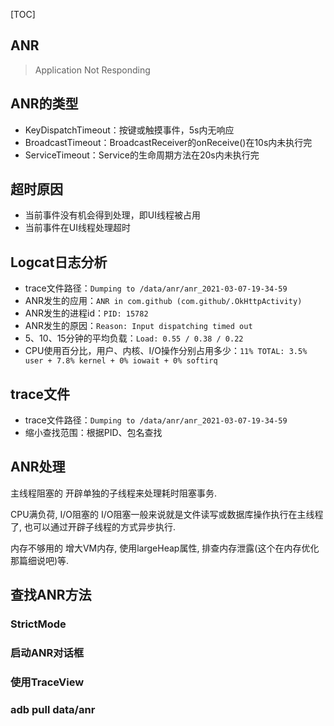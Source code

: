 [TOC]

## ANR
> Application Not Responding

## ANR的类型
* KeyDispatchTimeout：按键或触摸事件，5s内无响应
* BroadcastTimeout：BroadcastReceiver的onReceive()在10s内未执行完
* ServiceTimeout：Service的生命周期方法在20s内未执行完

## 超时原因
* 当前事件没有机会得到处理，即UI线程被占用
* 当前事件在UI线程处理超时

## Logcat日志分析
* trace文件路径：`Dumping to /data/anr/anr_2021-03-07-19-34-59`
* ANR发生的应用：`ANR in com.github (com.github/.OkHttpActivity)`
* ANR发生的进程id：`PID: 15782`
* ANR发生的原因：`Reason: Input dispatching timed out`
* 5、10、15分钟的平均负载：`Load: 0.55 / 0.38 / 0.22`
* CPU使用百分比，用户、内核、I/O操作分别占用多少：`11% TOTAL: 3.5% user + 7.8% kernel + 0% iowait + 0% softirq`

## trace文件
* trace文件路径：`Dumping to /data/anr/anr_2021-03-07-19-34-59`
* 缩小查找范围：根据PID、包名查找



## ANR处理
主线程阻塞的
开辟单独的子线程来处理耗时阻塞事务.

CPU满负荷, I/O阻塞的
I/O阻塞一般来说就是文件读写或数据库操作执行在主线程了, 也可以通过开辟子线程的方式异步执行.

内存不够用的
增大VM内存, 使用largeHeap属性, 排查内存泄露(这个在内存优化那篇细说吧)等.


## 查找ANR方法
### StrictMode
### 启动ANR对话框
### 使用TraceView
### adb pull data/anr
